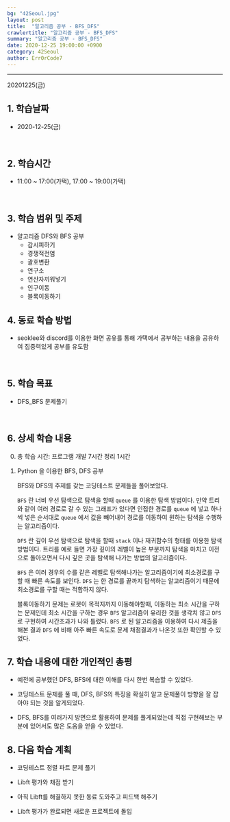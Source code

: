 ```yaml
---
bg: "42Seoul.jpg"
layout: post
title:  "알고리즘 공부 - BFS_DFS"
crawlertitle: "알고리즘 공부 - BFS_DFS"
summary: "알고리즘 공부 - BFS_DFS"
date: 2020-12-25 19:00:00 +0900
category: 42Seoul
author: Err0rCode7
---
```


---

20201225(금)

## 1. 학습날짜

- 2020-12-25(금)
<br>

## 2. 학습시간

- 11:00 ~ 17:00(가택), 17:00 ~ 19:00(가택)
<br>

## 3. 학습 범위 및 주제

- 알고리즘 DFS와 BFS 공부
	- 감시피하기
	- 경쟁적전염
	- 괄호변환
	- 연구소
	- 연산자끼워넣기
	- 인구이동
	- 블록이동하기

## 4. 동료 학습 방법

- seoklee와 discord를 이용한 화면 공유를 통해 가택에서 공부하는 내용을 공유하여 집중력있게 공부를 유도함
<br>

## 5. 학습 목표

- DFS_BFS 문제풀기
<br>

## 6. 상세 학습 내용

0. 총 학습 시간: 프로그램 개발 7시간 정리 1시간

1. Python 을 이용한 BFS, DFS 공부

	BFS와 DFS의 주제를 갖는 코딩테스트 문제들을 풀어보았다.

	`BFS` 란 너비 우선 탐색으로 탐색을 할때 `queue` 를 이용한 탐색 방법이다. 만약 트리와 같이 여러 경로로 갈 수 있는 그래프가 있다면 인접한 경로를 `queue` 에 넣고 하나씩 넣은 순서대로 `queue` 에서 값을 빼어내어 경로를 이동하여 원하는 탐색을 수행하는 알고리즘이다.

	`DFS` 란 깊이 우선 탐색으로 탐색을 할때 `stack` 이나 재귀함수의 형태를 이용한 탐색 방법이다. 트리를 예로 들면 가장 깊이의 레벨이 높은 부분까지 탐색을 마치고 이전으로 돌아오면서 다시 깊은 곳을 탐색해 나가는 방법의 알고리즘이다.

	`BFS` 은 여러 경우의 수를 같은 레벨로 탐색해나가는 알고리즘이기에 최소경로를 구할 때 빠른 속도를 보인다. `DFS` 는 한 경로를 끝까지 탐색하는 알고리즘이기 때문에 최소경로를 구할 때는 적합하지 않다.

	블록이동하기 문제는 로봇이 목적지까지 이동해야할때, 이동하는 최소 시간을 구하는 문제인데 최소 시간을 구하는 경우 `BFS` 알고리즘이 유리한 것을 생각치 않고 `DFS` 로 구현하여 시간초과가 나와 틀렸다. `BFS` 로 된 알고리즘을 이용하여 다시 제출을 해본 결과 `DFS` 에 비해 아주 빠른 속도로 문제 채점결과가 나온것 또한 확인할 수 있었다.

## 7. 학습 내용에 대한 개인적인 총평

- 예전에 공부했던 DFS, BFS에 대한 이해를 다시 한번 복습할 수 있었다.

- 코딩테스트 문제를 풀 때, DFS, BFS의 특징을 확실히 알고 문제풀이 방향을 잘 잡아야 되는 것을 알게되었다.

- DFS, BFS를 여러가지 방면으로 활용하여 문제를 풀게되었는데 직접 구현해보는 부분에 있어서도 많은 도움을 얻을 수 있었다.

## 8. 다음 학습 계획

- 코딩테스트 정렬 파트 문제 풀기

- Libft 평가와 채점 받기

- 아직 Libft를 해결하지 못한 동료 도와주고 피드백 해주기

- Libft 평가가 완료되면 새로운 프로젝트에 돌입
